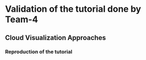 # Validation of the tutorial done by Team-4

## Cloud Visualization Approaches


### Reproduction of the tutorial